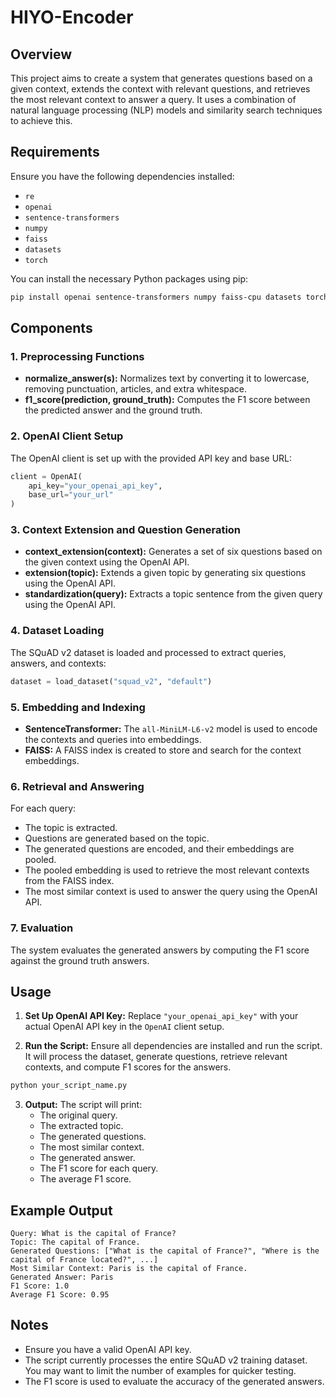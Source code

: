 # HIYO-Encoder

## Overview

This project aims to create a system that generates questions based on a given context, extends the context with relevant questions, and retrieves the most relevant context to answer a query. It uses a combination of natural language processing (NLP) models and similarity search techniques to achieve this.

## Requirements

Ensure you have the following dependencies installed:

- `re`
- `openai`
- `sentence-transformers`
- `numpy`
- `faiss`
- `datasets`
- `torch`

You can install the necessary Python packages using pip:

```bash
pip install openai sentence-transformers numpy faiss-cpu datasets torch
```

## Components

### 1. **Preprocessing Functions**

- **normalize_answer(s):** Normalizes text by converting it to lowercase, removing punctuation, articles, and extra whitespace.
- **f1_score(prediction, ground_truth):** Computes the F1 score between the predicted answer and the ground truth.

### 2. **OpenAI Client Setup**

The OpenAI client is set up with the provided API key and base URL:

```python
client = OpenAI(
    api_key="your_openai_api_key",
    base_url="your_url"
)
```

### 3. **Context Extension and Question Generation**

- **context_extension(context):** Generates a set of six questions based on the given context using the OpenAI API.
- **extension(topic):** Extends a given topic by generating six questions using the OpenAI API.
- **standardization(query):** Extracts a topic sentence from the given query using the OpenAI API.

### 4. **Dataset Loading**

The SQuAD v2 dataset is loaded and processed to extract queries, answers, and contexts:

```python
dataset = load_dataset("squad_v2", "default")
```

### 5. **Embedding and Indexing**

- **SentenceTransformer:** The `all-MiniLM-L6-v2` model is used to encode the contexts and queries into embeddings.
- **FAISS:** A FAISS index is created to store and search for the context embeddings.

### 6. **Retrieval and Answering**

For each query:
- The topic is extracted.
- Questions are generated based on the topic.
- The generated questions are encoded, and their embeddings are pooled.
- The pooled embedding is used to retrieve the most relevant contexts from the FAISS index.
- The most similar context is used to answer the query using the OpenAI API.

### 7. **Evaluation**

The system evaluates the generated answers by computing the F1 score against the ground truth answers.

## Usage

1. **Set Up OpenAI API Key:**
   Replace `"your_openai_api_key"` with your actual OpenAI API key in the `OpenAI` client setup.

2. **Run the Script:**
   Ensure all dependencies are installed and run the script. It will process the dataset, generate questions, retrieve relevant contexts, and compute F1 scores for the answers.

```bash
python your_script_name.py
```

3. **Output:**
   The script will print:
   - The original query.
   - The extracted topic.
   - The generated questions.
   - The most similar context.
   - The generated answer.
   - The F1 score for each query.
   - The average F1 score.

## Example Output

```plaintext
Query: What is the capital of France?
Topic: The capital of France.
Generated Questions: ["What is the capital of France?", "Where is the capital of France located?", ...]
Most Similar Context: Paris is the capital of France.
Generated Answer: Paris
F1 Score: 1.0
Average F1 Score: 0.95
```

## Notes

- Ensure you have a valid OpenAI API key.
- The script currently processes the entire SQuAD v2 training dataset. You may want to limit the number of examples for quicker testing.
- The F1 score is used to evaluate the accuracy of the generated answers.

